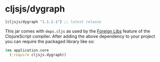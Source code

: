 # cljsjs/dygraph
[](dependency)
```clojure
[cljsjs/dygraph "1.1.1-1"] ;; latest release
```
[](/dependency)

This jar comes with `deps.cljs` as used by the [Foreign Libs][flibs] feature
of the ClojureScript compiler. After adding the above dependency to your project
you can require the packaged library like so:

```clojure
(ns application.core
  (:require cljsjs.dygraph))
```
[flibs]: https://github.com/clojure/clojurescript/wiki/Packaging-Foreign-Dependencies



